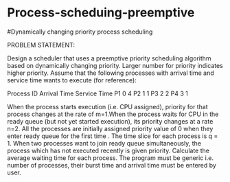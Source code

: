 # Process-scheduing-preemptive
#Dynamically changing priority process scheduling

PROBLEM STATEMENT:

Design a scheduler that uses a preemptive priority scheduling algorithm based on dynamically changing priority. Larger number for priority indicates higher priority. Assume that the following processes with arrival time and service time wants to execute (for reference):

Process ID	Arrival Time	Service Time
  P1	         0                	4
  P2         	 1	                1
  P3           2	                2
  P4        	 3	                1
  
When the process starts execution (i.e. CPU assigned), priority for that process changes at the rate of m=1.When the process waits for CPU in the ready queue (but not yet started execution), its priority changes at a rate n=2. All the processes are initially assigned priority value of 0 when they enter ready queue for the first time . The time slice for each process is q = 1. When two processes want to join ready queue simultaneously, the process which has not executed recently is given priority. Calculate the average waiting time for each process. The program must be generic i.e. number of processes, their burst time and arrival time must be entered by user.
